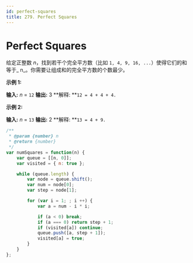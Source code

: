 ```yaml
---
id: perfect-squares
title: 279. Perfect Squares
---
```


# Perfect Squares

给定正整数 _n_，找到若干个完全平方数（比如 `1, 4, 9, 16, ...`）使得它们的和等于_ n_。你需要让组成和的完全平方数的个数最少。

**示例 1:**

**输入:** _n_ = `12` **输出:** 3 **解释: **`12 = 4 + 4 + 4.`

**示例 2:**

**输入:** _n_ = `13` **输出:** 2 **解释: **`13 = 4 + 9.`



```javascript
/**
 * @param {number} n
 * @return {number}
 */
var numSquares = function(n) {
	var queue = [[n, 0]];
	var visited = { n: true };

	while (queue.length) {
		var node = queue.shift();
		var num = node[0];
		var step = node[1];

		for (var i = 1; ; i ++) {
			var a = num - i * i;

			if (a < 0) break;
			if (a === 0) return step + 1;
			if (visited[a]) continue;
			queue.push([a, step + 1]);
			visited[a] = true;
		}
	}
};
```